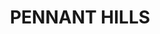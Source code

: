 ---
lastmod: '2025-04-06T06:05:20+00:00'
latitude: -33.731105
layout: suburb
longitude: 151.07359
postcode: '2120'
state: NSW
title: PENNANT HILLS
url: /nsw/pennant-hills/
---